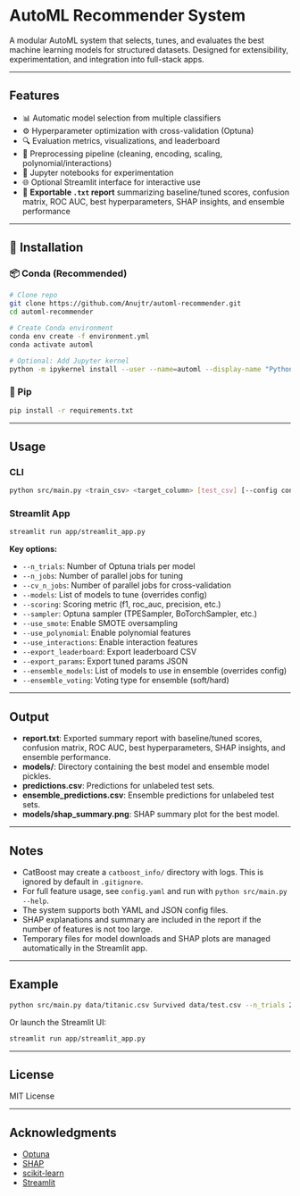 # AutoML Recommender System

A modular AutoML system that selects, tunes, and evaluates the best machine learning models for structured datasets. Designed for extensibility, experimentation, and integration into full-stack apps.

---

## Features

- 📊 Automatic model selection from multiple classifiers
- ⚙️ Hyperparameter optimization with cross-validation (Optuna)
- 🔍 Evaluation metrics, visualizations, and leaderboard
- 🧹 Preprocessing pipeline (cleaning, encoding, scaling, polynomial/interactions)
- 🧪 Jupyter notebooks for experimentation
- 🌐 Optional Streamlit interface for interactive use
- 📝 **Exportable `.txt` report** summarizing baseline/tuned scores, confusion matrix, ROC AUC, best hyperparameters, SHAP insights, and ensemble performance

---

## 🔧 Installation

### 📦 Conda (Recommended)

```bash
# Clone repo
git clone https://github.com/Anujtr/automl-recommender.git
cd automl-recommender

# Create Conda environment
conda env create -f environment.yml
conda activate automl

# Optional: Add Jupyter kernel
python -m ipykernel install --user --name=automl --display-name "Python (automl)"
```

### 🐍 Pip

```bash
pip install -r requirements.txt
```

---

## Usage

### CLI

```bash
python src/main.py <train_csv> <target_column> [test_csv] [--config config.yaml] [options]
```

### Streamlit App

```bash
streamlit run app/streamlit_app.py
```

**Key options:**
- `--n_trials`: Number of Optuna trials per model
- `--n_jobs`: Number of parallel jobs for tuning
- `--cv_n_jobs`: Number of parallel jobs for cross-validation
- `--models`: List of models to tune (overrides config)
- `--scoring`: Scoring metric (f1, roc_auc, precision, etc.)
- `--sampler`: Optuna sampler (TPESampler, BoTorchSampler, etc.)
- `--use_smote`: Enable SMOTE oversampling
- `--use_polynomial`: Enable polynomial features
- `--use_interactions`: Enable interaction features
- `--export_leaderboard`: Export leaderboard CSV
- `--export_params`: Export tuned params JSON
- `--ensemble_models`: List of models to use in ensemble (overrides config)
- `--ensemble_voting`: Voting type for ensemble (soft/hard)

---

## Output

- **report.txt**: Exported summary report with baseline/tuned scores, confusion matrix, ROC AUC, best hyperparameters, SHAP insights, and ensemble performance.
- **models/**: Directory containing the best model and ensemble model pickles.
- **predictions.csv**: Predictions for unlabeled test sets.
- **ensemble_predictions.csv**: Ensemble predictions for unlabeled test sets.
- **models/shap_summary.png**: SHAP summary plot for the best model.

---

## Notes

- CatBoost may create a `catboost_info/` directory with logs. This is ignored by default in `.gitignore`.
- For full feature usage, see `config.yaml` and run with `python src/main.py --help`.
- The system supports both YAML and JSON config files.
- SHAP explanations and summary are included in the report if the number of features is not too large.
- Temporary files for model downloads and SHAP plots are managed automatically in the Streamlit app.

---

## Example

```bash
python src/main.py data/titanic.csv Survived data/test.csv --n_trials 20 --models RandomForest XGBoost LightGBM --scoring f1
```

Or launch the Streamlit UI:

```bash
streamlit run app/streamlit_app.py
```

---

## License

MIT License

---

## Acknowledgments

- [Optuna](https://optuna.org/)
- [SHAP](https://github.com/slundberg/shap)
- [scikit-learn](https://scikit-learn.org/)
- [Streamlit](https://streamlit.io/)
